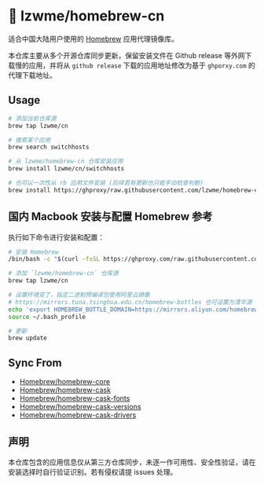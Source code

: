 # 🍡 lzwme/homebrew-cn

适合中国大陆用户使用的 [Homebrew](https://brew.sh) 应用代理镜像库。

本仓库主要从多个开源仓库同步更新，保留安装文件在 Github release 等外网下载慢的应用，并将从 `github release` 下载的应用地址修改为基于 `ghporxy.com` 的代理下载地址。

## Usage

```bash
# 添加当前仓库源
brew tap lzwme/cn

# 搜索某个应用
brew search switchhosts

# 从 lzwme/homebrew-cn 仓库安装应用
brew install lzwme/cn/switchhosts

# 也可以一次性从 rb 应用文件安装 (后续若有更新也只能手动检查判断)
brew install https://ghproxy/raw.githubusercontent.com/lzwme/homebrew-cn/main/Formula/<formula>.rb
```

## 国内 Macbook 安装与配置 Homebrew 参考

执行如下命令进行安装和配置：

```bash
# 安装 Homebrew
/bin/bash -c "$(curl -fsSL https://ghproxy.com/raw.githubusercontent.com/lzwme/homebrew-cn/HEAD/install.sh)"

# 添加 `lzwme/homebrew-cn` 仓库源
brew tap lzwme/cn

# 设置环境变了，指定二进制预编译包使用阿里云镜像
# https://mirrors.tuna.tsinghua.edu.cn/homebrew-bottles 也可设置为清华源
echo 'export HOMEBREW_BOTTLE_DOMAIN=https://mirrors.aliyun.com/homebrew/homebrew-bottles' >> ~/.bash_profile
source ~/.bash_profile

# 更新
brew update
```

## Sync From

- [Homebrew/homebrew-core](https://github.com/Homebrew/homebrew-core)
- [Homebrew/homebrew-cask](https://github.com/Homebrew/homebrew-cask)
- [Homebrew/homebrew-cask-fonts](https://github.com/Homebrew/homebrew-cask-fonts)
- [Homebrew/homebrew-cask-versions](https://github.com/Homebrew/homebrew-cask-versions)
- [Homebrew/homebrew-cask-drivers](https://github.com/Homebrew/homebrew-cask-drivers)

## 声明

本仓库包含的应用信息仅从第三方仓库同步，未逐一作可用性、安全性验证，请在安装选择时自行验证识别。若有侵权请提 issues 处理。
